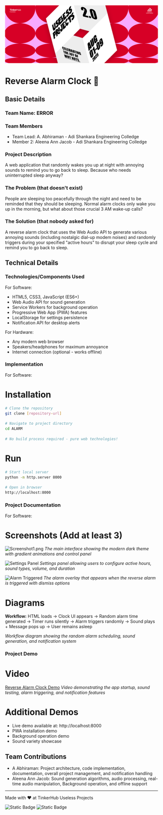 ![Banner](BANNER.png)

# Reverse Alarm Clock 🌙

## Basic Details
### Team Name: ERROR

### Team Members
- Team Lead: A. Abhiraman - Adi Shankara Engineering Colledge
- Member 2: Aleena Ann Jacob - Adi Shankara Engineering Colledge

### Project Description
A web application that randomly wakes you up at night with annoying sounds to remind you to go back to sleep. Because who needs uninterrupted sleep anyway?

### The Problem (that doesn't exist)
People are sleeping too peacefully through the night and need to be reminded that they should be sleeping. Normal alarm clocks only wake you up in the morning, but what about those crucial 3 AM wake-up calls?

### The Solution (that nobody asked for)
A reverse alarm clock that uses the Web Audio API to generate various annoying sounds (including nostalgic dial-up modem noises) and randomly triggers during your specified "active hours" to disrupt your sleep cycle and remind you to go back to sleep.

## Technical Details
### Technologies/Components Used
For Software:
- HTML5, CSS3, JavaScript (ES6+)
- Web Audio API for sound generation
- Service Workers for background operation
- Progressive Web App (PWA) features
- LocalStorage for settings persistence
- Notification API for desktop alerts

For Hardware:
- Any modern web browser
- Speakers/headphones for maximum annoyance
- Internet connection (optional - works offline)

### Implementation
For Software:

# Installation
```bash
# Clone the repository
git clone [repository-url]

# Navigate to project directory
cd ALARM

# No build process required - pure web technologies!
```

# Run
```bash
# Start local server
python -m http.server 8000

# Open in browser
http://localhost:8000
```

### Project Documentation
For Software:

# Screenshots (Add at least 3)
![Screenshot1.png](screenshot1.png)
*The main interface showing the modern dark theme with gradient animations and control panel*

![Settings Panel](screenshot2.png)
*Settings panel allowing users to configure active hours, sound types, volume, and duration*

![Alarm Triggered](screenshot3.png)
*The alarm overlay that appears when the reverse alarm is triggered with dismiss options*

# Diagrams
**Workflow:**
HTML loads → Clock UI appears → Random alarm time generated → Timer runs silently → Alarm triggers randomly → Sound plays + Message pops up → User remains asleep

*Workflow diagram showing the random alarm scheduling, sound generation, and notification system*

### Project Demo
# Video
[Reverse Alarm Clock Demo](Reverse%20Alarm%20Clock%20-%20Made%20with%20Clipchamp_1754091829864.mp4)
*Video demonstrating the app startup, sound testing, alarm triggering, and notification features*

# Additional Demos
- Live demo available at: http://localhost:8000
- PWA installation demo
- Background operation demo
- Sound variety showcase

## Team Contributions
- A Abhiraman: Project architecture, code implementation, documentation, overall project management, and notification handling
- Aleena Ann Jacob: Sound generation algorithms, audio processing, real-time audio manipulation, Background operation, and offline support  

---
Made with ❤️ at TinkerHub Useless Projects 

![Static Badge](https://img.shields.io/badge/TinkerHub-24?color=%23000000&link=https%3A%2F%2Fwww.tinkerhub.org%2F)
![Static Badge](https://img.shields.io/badge/UselessProjects--25-25?link=https%3A%2F%2Fwww.tinkerhub.org%2Fevents%2FQ2Q1TQKX6Q%2FUseless%2520Projects) 



